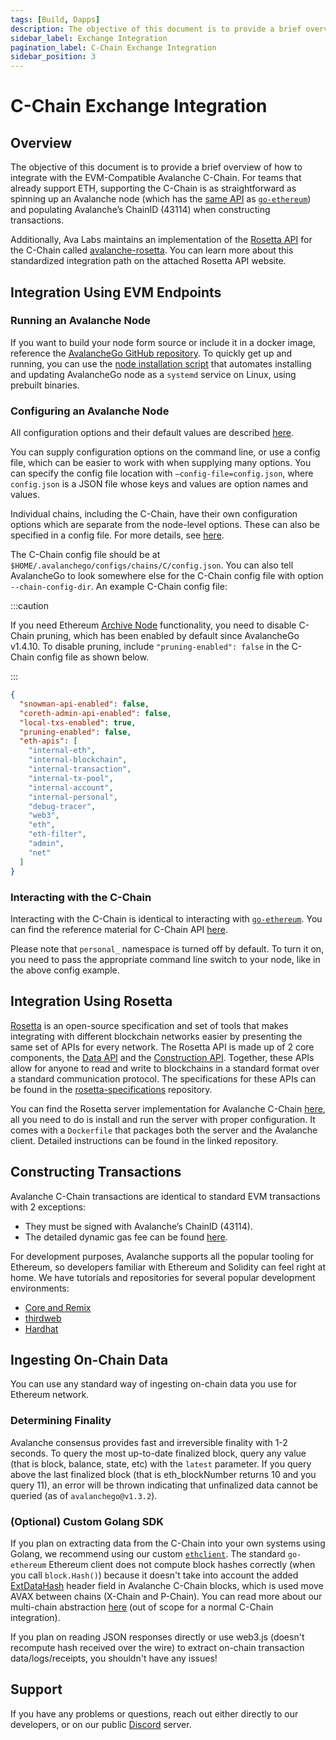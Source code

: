 ```yaml
---
tags: [Build, Dapps]
description: The objective of this document is to provide a brief overview of how to integrate with the EVM-Compatible Avalanche C-Chain. 
sidebar_label: Exchange Integration
pagination_label: C-Chain Exchange Integration
sidebar_position: 3
---
```


# C-Chain Exchange Integration

## Overview

The objective of this document is to provide a brief overview of how to
integrate with the EVM-Compatible Avalanche C-Chain. For teams that already
support ETH, supporting the C-Chain is as straightforward as spinning up an
Avalanche node (which has the [same API](https://eth.wiki/json-rpc/API) as
[`go-ethereum`](https://geth.ethereum.org/docs/rpc/server)) and populating
Avalanche’s ChainID (43114) when constructing transactions.

Additionally, Ava Labs maintains an implementation of the [Rosetta
API](https://www.rosetta-api.org/) for the C-Chain called
[avalanche-rosetta](https://github.com/ava-labs/avalanche-rosetta). You can
learn more about this standardized integration path on the attached Rosetta API
website.

## Integration Using EVM Endpoints

### Running an Avalanche Node

If you want to build your node form source or include it in a docker image,
reference the [AvalancheGo GitHub
repository](https://github.com/ava-labs/avalanchego). To quickly get up and
running, you can use the [node installation
script](/nodes/run/with-installer.md) that automates installing
and updating AvalancheGo node as a `systemd` service on Linux, using prebuilt
binaries.

### Configuring an Avalanche Node

All configuration options and their default values are described [here](/nodes/configure/avalanchego-config-flags.md).

You can supply configuration options on the command line, or use a config file,
which can be easier to work with when supplying many options. You can specify
the config file location with `—config-file=config.json`, where `config.json` is
a JSON file whose keys and values are option names and values.

Individual chains, including the C-Chain, have their own configuration options
which are separate from the node-level options. These can also be specified in a
config file. For more details, see
[here](/nodes/configure/chain-config-flags.md#c-chain-configs).

The C-Chain config file should be at
`$HOME/.avalanchego/configs/chains/C/config.json`. You can also tell AvalancheGo
to look somewhere else for the C-Chain config file with option
`--chain-config-dir`. An example C-Chain config file:

:::caution

If you need Ethereum [Archive
Node](https://ethereum.org/en/developers/docs/nodes-and-clients/#archive-node)
functionality, you need to disable C-Chain pruning, which has been enabled by
default since AvalancheGo v1.4.10. To disable pruning, include
`"pruning-enabled": false` in the C-Chain config file as shown below.

:::

```json
{
  "snowman-api-enabled": false,
  "coreth-admin-api-enabled": false,
  "local-txs-enabled": true,
  "pruning-enabled": false,
  "eth-apis": [
    "internal-eth",
    "internal-blockchain",
    "internal-transaction",
    "internal-tx-pool",
    "internal-account",
    "internal-personal",
    "debug-tracer",
    "web3",
    "eth",
    "eth-filter",
    "admin",
    "net"
  ]
}
```

### Interacting with the C-Chain

Interacting with the C-Chain is identical to interacting with
[`go-ethereum`](https://geth.ethereum.org/). You can find the reference material
for C-Chain API [here](/reference/avalanchego/c-chain/api.md).

Please note that `personal_` namespace is turned off by default. To turn it on,
you need to pass the appropriate command line switch to your node, like in the
above config example.

## Integration Using Rosetta

[Rosetta](https://www.rosetta-api.org/) is an open-source specification and set
of tools that makes integrating with different blockchain networks easier by
presenting the same set of APIs for every network. The Rosetta API is made up of
2 core components, the [Data
API](https://www.rosetta-api.org/docs/data_api_introduction.html) and the
[Construction
API](https://www.rosetta-api.org/docs/construction_api_introduction.html).
Together, these APIs allow for anyone to read and write to blockchains in a
standard format over a standard communication protocol. The specifications for
these APIs can be found in the
[rosetta-specifications](https://github.com/coinbase/rosetta-specifications)
repository.

You can find the Rosetta server implementation for Avalanche C-Chain
[here](https://github.com/ava-labs/avalanche-rosetta), all you need to do is
install and run the server with proper configuration. It comes with a `Dockerfile`
that packages both the server and the Avalanche client. Detailed instructions
can be found in the linked repository.

## Constructing Transactions

Avalanche C-Chain transactions are identical to standard EVM transactions with 2 exceptions:

- They must be signed with Avalanche’s ChainID (43114).
- The detailed dynamic gas fee can be found [here](/reference/standards/guides/txn-fees#c-chain-fees).

For development purposes, Avalanche supports all the popular tooling for
Ethereum, so developers familiar with Ethereum and Solidity can feel right at
home. We have tutorials and repositories for several popular development
environments:

- [Core and Remix](/build/dapp/smart-contracts/remix-deploy.md)
- [thirdweb](/build/dapp/smart-contracts/toolchains/thirdweb.md)
- [Hardhat](/build/dapp/smart-contracts/toolchains/hardhat.md)

## Ingesting On-Chain Data

You can use any standard way of ingesting on-chain data you use for Ethereum network.

### Determining Finality

Avalanche consensus provides fast and irreversible finality with 1-2 seconds. To
query the most up-to-date finalized block, query any value (that is block, balance,
state, etc) with the `latest` parameter. If you query above the last finalized
block (that is eth_blockNumber returns 10 and you query 11), an error will be
thrown indicating that unfinalized data cannot be queried (as of
`avalanchego@v1.3.2`).

### (Optional) Custom Golang SDK

If you plan on extracting data from the C-Chain into your own systems using
Golang, we recommend using our custom
[`ethclient`](https://github.com/ava-labs/coreth/tree/master/ethclient). The
standard `go-ethereum` Ethereum client does not compute block hashes correctly
(when you call `block.Hash()`) because it doesn't take into account the added
[ExtDataHash](https://github.com/ava-labs/coreth/blob/2c3cfac5f766ce5f32a2eddc43451bdb473b84f1/core/types/block.go#L98)
header field in Avalanche C-Chain blocks, which is used move AVAX between chains
(X-Chain and P-Chain). You can read more about our multi-chain abstraction
[here](/learn/avalanche/avalanche-platform.md) (out of scope for a
normal C-Chain integration).

If you plan on reading JSON responses directly or use web3.js (doesn't recompute
hash received over the wire) to extract on-chain transaction data/logs/receipts,
you shouldn't have any issues!

## Support

If you have any problems or questions, reach out either directly to our
developers, or on our public [Discord](https://chat.avalabs.org/) server.
